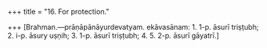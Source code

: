 +++
title = "16. For protection."

+++
[Brahman.—prāṇāpānāyurdevatyam. ekāvasānam: 1. 1-p. āsurī triṣṭubh; 2. i-p. āsury uṣṇih; 3. 1-p. āsurī triṣṭubh; 4. 5. 2-p. āsurī gāyatrī.]
